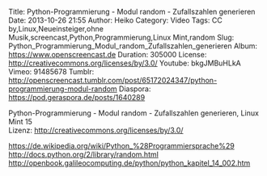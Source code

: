 Title: Python-Programmierung - Modul random - Zufallszahlen generieren
Date: 2013-10-26 21:55
Author: Heiko
Category: Video
Tags: CC by,Linux,Neueinsteiger,ohne Musik,screencast,Python,Programmierung,Linux Mint,random
Slug: Python_Programmierung_Modul_random_Zufallszahlen_generieren
Album: https://www.openscreencast.de
Duration: 305000
License: http://creativecommons.org/licenses/by/3.0/
Youtube: bkgJMBuHLkA
Vimeo: 91485678
Tumblr: http://openscreencast.tumblr.com/post/65172024347/python-programmierung-modul-random
Diaspora: https://pod.geraspora.de/posts/1640289

Python-Programmierung - Modul random - Zufallszahlen generieren, Linux Mint 15  
Lizenz: <http://creativecommons.org/licenses/by/3.0/>  
  
<https://de.wikipedia.org/wiki/Python_%28Programmiersprache%29>  
<http://docs.python.org/2/library/random.html>  
<http://openbook.galileocomputing.de/python/python_kapitel_14_002.htm>

